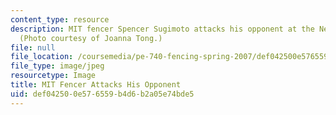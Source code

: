```yaml
---
content_type: resource
description: MIT fencer Spencer Sugimoto attacks his opponent at the New England Championships.
  (Photo courtesy of Joanna Tong.)
file: null
file_location: /coursemedia/pe-740-fencing-spring-2007/def042500e576559b4d6b2a05e74bde5_pe-740s07.jpg
file_type: image/jpeg
resourcetype: Image
title: MIT Fencer Attacks His Opponent
uid: def04250-0e57-6559-b4d6-b2a05e74bde5
---
```

